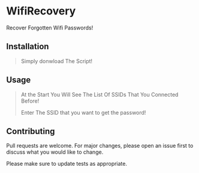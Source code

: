 # WifiRecovery
Recover Forgotten Wifi Passwords!

## Installation

> Simply donwload The Script! 

## Usage

> At the Start You Will See The List Of SSIDs That You Connected Before!
>
> Enter The SSID that you want to get the password!

## Contributing
Pull requests are welcome. For major changes, please open an issue first to discuss what you would like to change.

Please make sure to update tests as appropriate.
